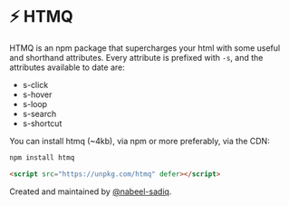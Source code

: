 # ⚡ HTMQ

HTMQ is an npm package that supercharges your html with some useful and shorthand attributes.
Every attribute is prefixed with `-s`, and the attributes available to date are:

-   s-click
-   s-hover
-   s-loop
-   s-search
-   s-shortcut

You can install htmq (~4kb), via npm or more preferably, via the CDN:

```bash
npm install htmq
```

```html
<script src="https://unpkg.com/htmq" defer></script>
```

Created and maintained by [@nabeel-sadiq](https://github.com/nabeel-sadiq).
